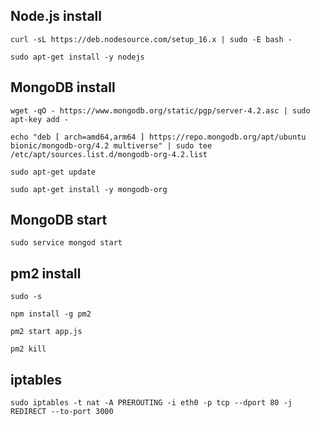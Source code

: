 ## Node.js install 

```
curl -sL https://deb.nodesource.com/setup_16.x | sudo -E bash - 

sudo apt-get install -y nodejs
```

## MongoDB install

```
wget -qO - https://www.mongodb.org/static/pgp/server-4.2.asc | sudo apt-key add -

echo "deb [ arch=amd64,arm64 ] https://repo.mongodb.org/apt/ubuntu bionic/mongodb-org/4.2 multiverse" | sudo tee /etc/apt/sources.list.d/mongodb-org-4.2.list

sudo apt-get update

sudo apt-get install -y mongodb-org
```

## MongoDB start

```
sudo service mongod start
```

## pm2 install

```
sudo -s
```

```
npm install -g pm2
```

```
pm2 start app.js
```

```
pm2 kill
```

## iptables

```
sudo iptables -t nat -A PREROUTING -i eth0 -p tcp --dport 80 -j REDIRECT --to-port 3000
```
